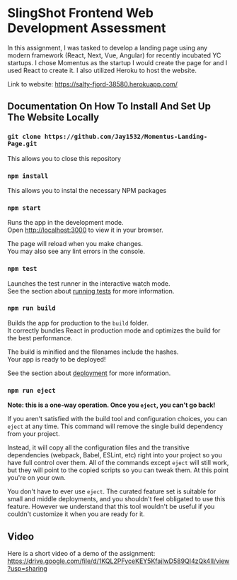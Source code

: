 # SlingShot Frontend Web Development Assessment

In this assignment, I was tasked to develop a landing page using any modern framework (React, Next, Vue, Angular) for recently incubated YC startups. I chose Momentus as the startup I would create the page for and I used React to create it. I also utilized Heroku to host the website.

Link to website: https://salty-fjord-38580.herokuapp.com/

## Documentation On How To Install And Set Up The Website Locally

### `git clone https://github.com/Jay1532/Momentus-Landing-Page.git`

This allows you to close this repository

### `npm install`

This allows you to instal the necessary NPM packages

### `npm start`

Runs the app in the development mode.\
Open [http://localhost:3000](http://localhost:3000) to view it in your browser.

The page will reload when you make changes.\
You may also see any lint errors in the console.

### `npm test`

Launches the test runner in the interactive watch mode.\
See the section about [running tests](https://facebook.github.io/create-react-app/docs/running-tests) for more information.

### `npm run build`

Builds the app for production to the `build` folder.\
It correctly bundles React in production mode and optimizes the build for the best performance.

The build is minified and the filenames include the hashes.\
Your app is ready to be deployed!

See the section about [deployment](https://facebook.github.io/create-react-app/docs/deployment) for more information.

### `npm run eject`

**Note: this is a one-way operation. Once you `eject`, you can't go back!**

If you aren't satisfied with the build tool and configuration choices, you can `eject` at any time. This command will remove the single build dependency from your project.

Instead, it will copy all the configuration files and the transitive dependencies (webpack, Babel, ESLint, etc) right into your project so you have full control over them. All of the commands except `eject` will still work, but they will point to the copied scripts so you can tweak them. At this point you're on your own.

You don't have to ever use `eject`. The curated feature set is suitable for small and middle deployments, and you shouldn't feel obligated to use this feature. However we understand that this tool wouldn't be useful if you couldn't customize it when you are ready for it.

## Video

Here is a short video of a demo of the assignment: https://drive.google.com/file/d/1KQL2PFyceKEY5KfajlwD589QI4zQk4II/view?usp=sharing
